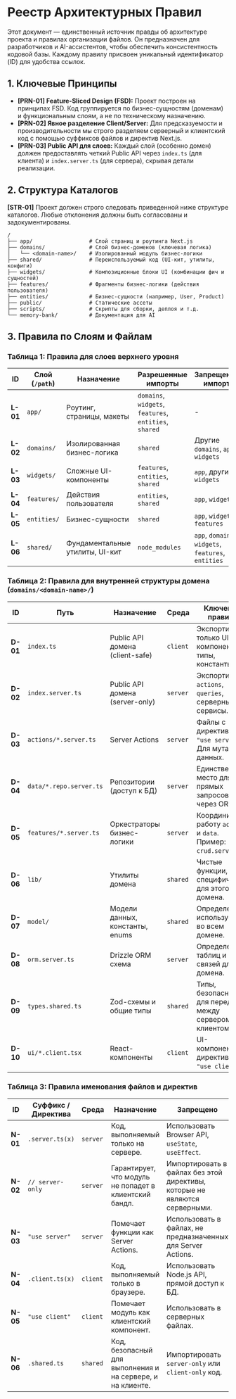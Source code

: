 # Реестр Архитектурных Правил

Этот документ — единственный источник правды об архитектуре проекта и правилах организации файлов. Он предназначен для разработчиков и AI-ассистентов, чтобы обеспечить консистентность кодовой базы. Каждому правилу присвоен уникальный идентификатор (ID) для удобства ссылок.

## 1. Ключевые Принципы

- **[PRN-01] Feature-Sliced Design (FSD):** Проект построен на принципах FSD. Код группируется по бизнес-сущностям (доменам) и функциональным слоям, а не по техническому назначению.
- **[PRN-02] Явное разделение Client/Server:** Для предсказуемости и производительности мы строго разделяем серверный и клиентский код с помощью суффиксов файлов и директив Next.js.
- **[PRN-03] Public API для слоев:** Каждый слой (особенно домен) должен предоставлять четкий Public API через `index.ts` (для клиента) и `index.server.ts` (для сервера), скрывая детали реализации.

## 2. Структура Каталогов

**[STR-01]** Проект должен строго следовать приведенной ниже структуре каталогов. Любые отклонения должны быть согласованы и задокументированы.

```
/
├── app/                  # Слой страниц и роутинга Next.js
├── domains/              # Слой бизнес-доменов (ключевая логика)
│   └── <domain-name>/    # Изолированный модуль бизнес-логики
├── shared/               # Переиспользуемый код (UI-кит, утилиты, конфиги)
├── widgets/              # Композиционные блоки UI (комбинации фич и сущностей)
├── features/             # Фрагменты бизнес-логики (действия пользователя)
├── entities/             # Бизнес-сущности (например, User, Product)
├── public/               # Статические ассеты
├── scripts/              # Скрипты для сборки, деплоя и т.д.
└── memory-bank/          # Документация для AI
```

## 3. Правила по Слоям и Файлам

### Таблица 1: Правила для слоев верхнего уровня

| ID       | Слой (`/path`) | Назначение                      | Разрешенные импорты                                    | Запрещенные импорты                                 |
| -------- | -------------- | ------------------------------- | ------------------------------------------------------ | --------------------------------------------------- |
| **L-01** | `app/`         | Роутинг, страницы, макеты       | `domains`, `widgets`, `features`, `entities`, `shared` | -                                                   |
| **L-02** | `domains/`     | Изолированная бизнес-логика     | `shared`                                               | Другие `domains`, `app`, `widgets`                  |
| **L-03** | `widgets/`     | Сложные UI-компоненты           | `features`, `entities`, `shared`                       | `app`, другие `widgets`                             |
| **L-04** | `features/`    | Действия пользователя           | `entities`, `shared`                                   | `app`, `widgets`                                    |
| **L-05** | `entities/`    | Бизнес-сущности                 | `shared`                                               | `app`, `widgets`, `features`                        |
| **L-06** | `shared/`      | Фундаментальные утилиты, UI-кит | `node_modules`                                         | `app`, `domains`, `widgets`, `features`, `entities` |

### Таблица 2: Правила для внутренней структуры домена (`domains/<domain-name>/`)

| ID       | Путь                    | Назначение                      | Среда    | Ключевые правила                                                  |
| -------- | ----------------------- | ------------------------------- | -------- | ----------------------------------------------------------------- |
| **D-01** | `index.ts`              | Public API домена (client-safe) | `client` | Экспортирует только UI-компоненты, типы, константы.               |
| **D-02** | `index.server.ts`       | Public API домена (server-only) | `server` | Экспортирует `actions`, `queries`, серверные сервисы.             |
| **D-03** | `actions/*.server.ts`   | Server Actions                  | `server` | Файлы с директивой `"use server"`. Для мутаций данных.            |
| **D-04** | `data/*.repo.server.ts` | Репозитории (доступ к БД)       | `server` | Единственное место для прямых запросов к БД через ORM.            |
| **D-05** | `features/*.server.ts`  | Оркестраторы бизнес-логики      | `server` | Координируют работу `actions` и `data`. Пример: `crud.server.ts`. |
| **D-06** | `lib/`                  | Утилиты домена                  | `shared` | Чистые функции, специфичные для этого домена.                     |
| **D-07** | `model/`                | Модели данных, константы, enums | `shared` | Определения, используемые во всем домене.                         |
| **D-08** | `orm.server.ts`         | Drizzle ORM схема               | `server` | Определение таблиц и связей для домена.                           |
| **D-09** | `types.shared.ts`       | Zod-схемы и общие типы          | `shared` | Типы, безопасные для передачи между сервером и клиентом.          |
| **D-10** | `ui/*.client.tsx`       | React-компоненты                | `client` | UI-компоненты с директивой `"use client"`.                        |

### Таблица 3: Правила именования файлов и директив

| ID       | Суффикс / Директива | Среда    | Назначение                                                 | Запрещено                                                                  |
| -------- | ------------------- | -------- | ---------------------------------------------------------- | -------------------------------------------------------------------------- |
| **N-01** | `.server.ts(x)`     | `server` | Код, выполняемый только на сервере.                        | Использовать Browser API, `useState`, `useEffect`.                         |
| **N-02** | `// server-only`    | `server` | Гарантирует, что модуль не попадет в клиентский бандл.     | Импортировать в файлах без этой директивы, которые не являются серверными. |
| **N-03** | `"use server"`      | `server` | Помечает функции как Server Actions.                       | Использовать в файлах, не предназначенных для Server Actions.              |
| **N-04** | `.client.ts(x)`     | `client` | Код, выполняемый только в браузере.                        | Использовать Node.js API, прямой доступ к БД.                              |
| **N-05** | `"use client"`      | `client` | Помечает модуль как клиентский компонент.                  | Использовать в серверных файлах.                                           |
| **N-06** | `.shared.ts`        | `shared` | Код, безопасный для выполнения и на сервере, и на клиенте. | Импортировать `server-only` или `client-only` код.                         |
